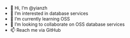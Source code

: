 - 👋 Hi, I’m @yianzh
- 👀 I’m interested in database services
- 🌱 I’m currently learning OSS
- 💞️ I’m looking to collaborate on OSS database services
- 📫 Reach me via GitHub

<!---
yianzh/yianzh is a ✨ special ✨ repository because its `README.md` (this file) appears on your GitHub profile.
You can click the Preview link to take a look at your changes.
--->
